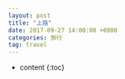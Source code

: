 ```yaml
---
layout: post
title: "上路"
date: 2017-09-27 14:00:00 +0800 
categories: 旅行
tag: travel
---
```

* content
{:toc}

